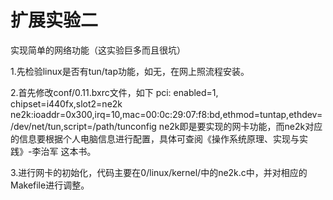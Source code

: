 # 扩展实验二
实现简单的网络功能（这实验巨多而且很坑）

1.先检验linux是否有tun/tap功能，如无，在网上照流程安装。

2.首先修改conf/0.11.bxrc文件，如下
pci: enabled=1, chipset=i440fx,slot2=ne2k
ne2k:ioaddr=0x300,irq=10,mac=00:0c:29:07:f8:bd,ethmod=tuntap,ethdev=/dev/net/tun,script=/path/tunconfig
ne2k即是要实现的网卡功能，而ne2k对应的信息要根据个人电脑信息进行配置，具体可查阅《操作系统原理、实现与实践》-李治军 这本书。

3.进行网卡的初始化，代码主要在0/linux/kernel/中的ne2k.c中，并对相应的Makefile进行调整。
